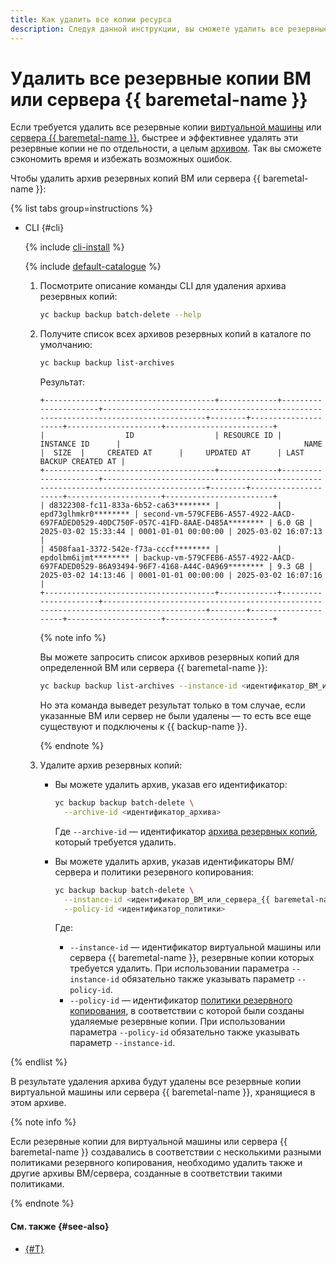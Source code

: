 ```yaml
---
title: Как удалить все копии ресурса
description: Следуя данной инструкции, вы сможете удалить все резервные копии виртуальной машины или сервера {{ baremetal-name }}.
---
```


# Удалить все резервные копии ВМ или сервера {{ baremetal-name }}


Если требуется удалить все резервные копии [виртуальной машины](../../../compute/concepts/vm.md) или [сервера {{ baremetal-name }}](../../../baremetal/concepts/servers.md), быстрее и эффективнее удалять эти резервные копии не по отдельности, а целым [архивом](../../concepts/backup.md#archives). Так вы сможете сэкономить время и избежать возможных ошибок.

Чтобы удалить архив резервных копий ВМ или сервера {{ baremetal-name }}:

{% list tabs group=instructions %}

- CLI {#cli}

  {% include [cli-install](../../../_includes/cli-install.md) %}

  {% include [default-catalogue](../../../_includes/default-catalogue.md) %}

  1. Посмотрите описание команды CLI для удаления архива резервных копий:

      ```bash
      yc backup backup batch-delete --help
      ```
  1. Получите список всех архивов резервных копий в каталоге по умолчанию:

      ```bash
      yc backup backup list-archives
      ```

      Результат:

      ```
      +--------------------------------------+-------------+----------------------+--------------------------------------------------------------------------------------+--------+---------------------+---------------------+------------------------+
      |                  ID                  | RESOURCE ID |     INSTANCE ID      |                                         NAME                                         |  SIZE  |     CREATED AT      |     UPDATED AT      | LAST BACKUP CREATED AT |
      +--------------------------------------+-------------+----------------------+--------------------------------------------------------------------------------------+--------+---------------------+---------------------+------------------------+
      | d8322308-fc11-833a-6b52-ca63******** |             | epd73glhmkr0******** | second-vm-579CFEB6-A557-4922-AACD-697FADED0529-40DC750F-057C-41FD-8AAE-D485A******** | 6.0 GB | 2025-03-02 15:33:44 | 0001-01-01 00:00:00 | 2025-03-02 16:07:13    |
      | 4508faa1-3372-542e-f73a-cccf******** |             | epdolbm6ijmt******** | backup-vm-579CFEB6-A557-4922-AACD-697FADED0529-86A93494-96F7-4168-A44C-0A969******** | 9.3 GB | 2025-03-02 14:13:46 | 0001-01-01 00:00:00 | 2025-03-02 16:07:16    |
      +--------------------------------------+-------------+----------------------+--------------------------------------------------------------------------------------+--------+---------------------+---------------------+------------------------+
      ```

      {% note info %}

      Вы можете запросить список архивов резервных копий для определенной ВМ или сервера {{ baremetal-name }}:

      ```bash
      yc backup backup list-archives --instance-id <идентификатор_ВМ_или_сервера_{{ baremetal-name }}>
      ```

      Но эта команда выведет результат только в том случае, если указанные ВМ или сервер не были удалены — то есть все еще существуют и подключены к {{ backup-name }}.

      {% endnote %}

  1. Удалите архив резервных копий:

      * Вы можете удалить архив, указав его идентификатор:

          ```bash
          yc backup backup batch-delete \
            --archive-id <идентификатор_архива>
          ```

          Где `--archive-id` — идентификатор [архива резервных копий](../../concepts/backup.md#archives), который требуется удалить.

      * Вы можете удалить архив, указав идентификаторы ВМ/сервера и политики резервного копирования:

          ```bash
          yc backup backup batch-delete \
            --instance-id <идентификатор_ВМ_или_сервера_{{ baremetal-name }}> \
            --policy-id <идентификатор_политики>
          ```

          Где:
          * `--instance-id` — идентификатор виртуальной машины или сервера {{ baremetal-name }}, резервные копии которых требуется удалить. При использовании параметра `--instance-id` обязательно также указывать параметр `--policy-id`.
          * `--policy-id` — идентификатор [политики резервного копирования](../../concepts/policy.md), в соответствии с которой были созданы удаляемые резервные копии. При использовании параметра `--policy-id` обязательно также указывать параметр `--instance-id`.

{% endlist %}

В результате удаления архива будут удалены все резервные копии виртуальной машины или сервера {{ baremetal-name }}, хранящиеся в этом архиве.

{% note info %}

Если резервные копии для виртуальной машины или сервера {{ baremetal-name }} создавались в соответствии с несколькими разными политиками резервного копирования, необходимо удалить также и другие архивы ВМ/сервера, созданные в соответствии такими политиками.

{% endnote %}

#### См. также {#see-also}

* [{#T}](./delete.md)